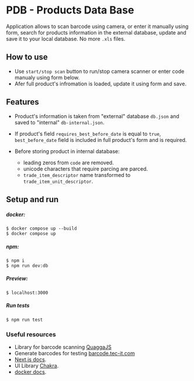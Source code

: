 # PDB - Products Data Base

Application allows to scan barcode using camera, or enter it manually using form, search for products information in the external database, update and save it to your local database. No more `.xls` files.

## How to use
- Use ```start/stop scan``` button to run/stop camera scanner or enter code manualy using form below.
- Afer full product's infromation is loaded, update it using form and save.

## Features
- Product's information is taken from "external" database ```db.json``` and saved to "internal" ```db-internal.json```.
- If product's field `requires_best_before_date` is equal to `true`, `best_before_date` field is included in full product's form and is required.

- Before storing product in internal database:
  - leading zeros from `code` are removed.
  - unicode characters that require parcing are parced.
  - `trade_item_descriptor` name transformed to `trade_item_unit_descriptor`.

## Setup and run
##### docker:
```
$ docker compose up --build
$ docker compose up 
```
##### npm:
```
$ npm i
$ npm run dev:db
```

##### Preview:
```
$ localhost:3000
```
##### Run tests
```
$ npm run test
```

### Useful resources
- Library for barcode scanning [QuaggaJS](https://github.com/ericblade/quagga2)
- Generate barcodes for testing [barcode.tec-it.com](https://barcode.tec-it.com/de/EAN13?data=978020137962)
- [Next.js docs](https://nextjs.org/docs).
- UI Library [Chakra](https://chakra-ui.com/getting-started).
- [docker docs](https://docs.docker.com/language/nodejs/).



